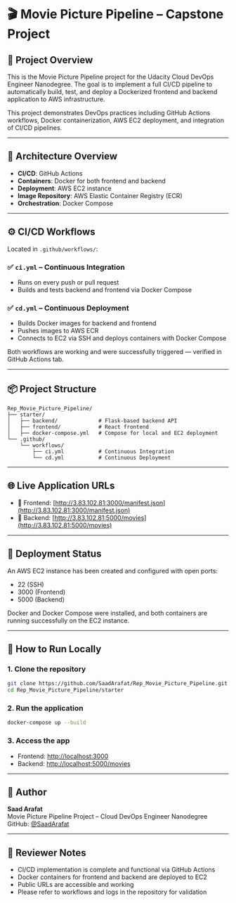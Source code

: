 # 🎬 Movie Picture Pipeline – Capstone Project

## 🚀 Project Overview

This is the Movie Picture Pipeline project for the Udacity Cloud DevOps Engineer Nanodegree. The goal is to implement a full CI/CD pipeline to automatically build, test, and deploy a Dockerized frontend and backend application to AWS infrastructure.

This project demonstrates DevOps practices including GitHub Actions workflows, Docker containerization, AWS EC2 deployment, and integration of CI/CD pipelines.

---

## 🧱 Architecture Overview

- **CI/CD**: GitHub Actions
- **Containers**: Docker for both frontend and backend
- **Deployment**: AWS EC2 instance
- **Image Repository**: AWS Elastic Container Registry (ECR)
- **Orchestration**: Docker Compose

---

## ⚙️ CI/CD Workflows

Located in `.github/workflows/`:

### ✅ `ci.yml` – Continuous Integration
- Runs on every push or pull request
- Builds and tests backend and frontend via Docker Compose

### ✅ `cd.yml` – Continuous Deployment
- Builds Docker images for backend and frontend
- Pushes images to AWS ECR
- Connects to EC2 via SSH and deploys containers with Docker Compose

Both workflows are working and were successfully triggered — verified in GitHub Actions tab.

---

## 📦 Project Structure

```
Rep_Movie_Picture_Pipeline/
├── starter/
│   ├── backend/             # Flask-based backend API
│   ├── frontend/            # React frontend
│   ├── docker-compose.yml   # Compose for local and EC2 deployment
└── .github/
    └── workflows/
        ├── ci.yml           # Continuous Integration
        └── cd.yml           # Continuous Deployment
```

---

## 🌐 Live Application URLs

- 🔗 Frontend: [http://3.83.102.81:3000/manifest.json](http://3.83.102.81:3000/manifest.json)
- 🔗 Backend: [http://3.83.102.81:5000/movies](http://3.83.102.81:5000/movies)

---

## 📡 Deployment Status

An AWS EC2 instance has been created and configured with open ports:
- 22 (SSH)
- 3000 (Frontend)
- 5000 (Backend)

Docker and Docker Compose were installed, and both containers are running successfully on the EC2 instance.

---

## 🧪 How to Run Locally

### 1. Clone the repository
```bash
git clone https://github.com/SaadArafat/Rep_Movie_Picture_Pipeline.git
cd Rep_Movie_Picture_Pipeline/starter
```

### 2. Run the application
```bash
docker-compose up --build
```

### 3. Access the app
- Frontend: [http://localhost:3000](http://localhost:3000)
- Backend: [http://localhost:5000/movies](http://localhost:5000/movies)

---

## 👤 Author

**Saad Arafat**  
Movie Picture Pipeline Project – Cloud DevOps Engineer Nanodegree  
GitHub: [@SaadArafat](https://github.com/SaadArafat)

---

## 📝 Reviewer Notes

- CI/CD implementation is complete and functional via GitHub Actions
- Docker containers for frontend and backend are deployed to EC2
- Public URLs are accessible and working
- Please refer to workflows and logs in the repository for validation
